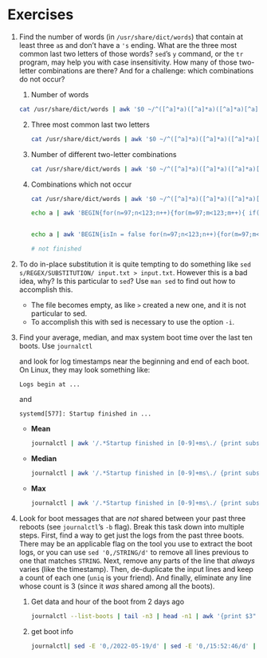 # Exercises

1. Find the number of words (in `/usr/share/dict/words`) that contain at least three `a`s and don’t have a `'s` ending. What are the three most common last two letters of those words? `sed`’s `y` command, or the `tr` program, may help you with case insensitivity. How many of those two-letter combinations are there? And for a challenge: which combinations do not occur?

   1.  Number of words

      ```bash
      cat /usr/share/dict/words | awk '$0 ~/^([^a]*a)([^a]*a)([^a]*a)[^a]*$/ && $0 !~ /.*\x27s$/' | wc -l
      
      ```

   2. Three most common last two letters

      ```bash
      cat /usr/share/dict/words | awk '$0 ~/^([^a]*a)([^a]*a)([^a]*a)[^a]*$/ && $0 !~ /.*\x27s$/ {print substr($0, length($0)-1)}' | sort | uniq -c | sort -r -n -k1,1 | head -n3
      ```

   3. Number of different two-letter combinations

      ```bash
      cat /usr/share/dict/words | awk '$0 ~/^([^a]*a)([^a]*a)([^a]*a)[^a]*$/ && $0 !~ /.*\x27s$/ {print substr($0, length($0)-1)}' | sort | uniq -c | wc -l
      ```

   4. Combinations which not occur

      ```bash
      cat /usr/share/dict/words | awk '$0 ~/^([^a]*a)([^a]*a)([^a]*a)[^a]*$/ && $0 !~ /.*\x27s$/ {print substr($0, length($0)-1)}' | sort | uniq | awk '{for}'
      
      echo a | awk 'BEGIN{for(n=97;n<123;n++){for(m=97;m<123;m++){ if(n != m){ chr[n,m]=sprintf("%c%c",n,m)}}}}{for(n=97;n<123;n++)for(m=97;m<123;m++)  print chr[n, m]}'
      
      
      echo a | awk 'BEGIN{isIn = false for(n=97;n<123;n++){for(m=97;m<123;m++){ if(n != m){ chr[n,m]=sprintf("%c%c",n,m)}}}}{for(n=97;n<123;n++)for(m=97;m<123;m++)  print chr[n, m]}'
      
      # not finished
      
      ```

2. To do in-place substitution it is quite tempting to do something like `sed s/REGEX/SUBSTITUTION/ input.txt > input.txt`. However this is a bad idea, why? Is this particular to `sed`? Use `man sed` to find out how to accomplish this.

   * The file becomes empty, as like `>` created a new one, and it is not particular to sed.
   * To accomplish this with sed is necessary to use the option `-i`.

3. Find your average, median, and max system boot time over the last ten boots. Use `journalctl`

     and look for log timestamps near the beginning and end of each boot. On Linux, they may look something like:

   ```
   Logs begin at ...
   ```

   and

   ```
   systemd[577]: Startup finished in ...
   ```

   * **Mean**

     ```bash
     journalctl | awk '/.*Startup finished in [0-9]+ms\./ {print substr($9, 1, length($9)-3) }' | awk 'BEGIN {sum = 0} {sum +=$0} END {print sum/NR}'
     ```

   * **Median**

     ```bash
     journalctl | awk '/.*Startup finished in [0-9]+ms\./ {print substr($9, 1, length($9)-3) }' | sort -n | uniq -c | sort -n -r -k1,1 | head -n1
     ```

   * **Max**

     ```bash
     journalctl | awk '/.*Startup finished in [0-9]+ms\./ {print substr($9, 1, length($9)-3) }' | sort -n -r | head -n1
     ```

4. Look for boot messages that are *not* shared between your past three reboots (see `journalctl`’s `-b` flag). Break this task down into multiple steps. First, find a way to get just the logs from the past three boots. There may be an applicable flag on the tool you use to extract the boot logs, or you can use `sed '0,/STRING/d'` to remove all lines previous to one that matches `STRING`. Next, remove any parts of the line that *always* varies (like the timestamp). Then, de-duplicate the input lines and keep a count of each one (`uniq` is your friend). And finally, eliminate any line whose count is 3 (since it *was* shared among all the boots).

   1. Get data and hour of the boot from 2 days ago

      ```bash
      journalctl --list-boots | tail -n3 | head -n1 | awk '{print $3" "$4" "$5}'
      ```

   2. get boot info

      ```bash
      journalctl| sed -E '0,/2022-05-19/d' | sed -E '0,/15:52:46/d' | sed -E 's/.*gabriel1000homem-IdeaPad-3-15IML05 kernel://'| sort | uniq -c | awk '$1 != 3 {print $0}' | sort -n -k1,1 | head -n20
      ```
